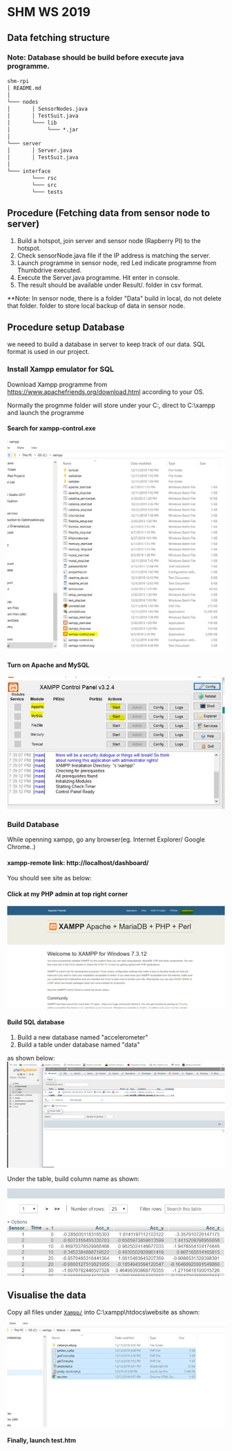 # SHM WS 2019

## Data fetching structure
### Note: Database should be build before execute java programme.
```
shm-rpi
│ README.md
│
└─── nodes
│       │ SensorNodes.java
│       │ TestSuit.java   
│       └─── lib
│            └─── *.jar
│
└─── server
│       │ Server.java
│       │ TestSuit.java
│
└─── interface
        └─── rsc
        └─── src
        └─── tests
```

## Procedure (Fetching data from sensor node to server)

1. Build a hotspot, join server and sensor node (Rapberry PI) to the hotspot.
2. Check sensorNode.java file if the IP address is matching the server.
3. Launch programme in sensor node, red Led indicate programme from Thumbdrive executed.
4. Execute the Server.java programme. Hit enter in console.
5. The result should be available under Result/. folder in csv format.

**Note: In sensor node, there is a folder "Data" build in local, do not delete that folder.
folder to store local backup of data in sensor node.

## Procedure setup Database

we neeed to build a database in server to keep track of our data. SQL format is used in our project.

### Install Xampp emulator for SQL

Download Xampp programme from https://www.apachefriends.org/download.html according to your OS.

Normally the progmme folder will store under your C:\, direct to C:\xampp and launch the programme

#### Search for xampp-control.exe

![Programme Launch](images/image1.jpeg)

#### Turn on Apache and MySQL

![Turn on Apache and MySQL](images/image2.jpeg)

### Build Database

While openning xampp, go any browser(eg. Internet Explorer/ Google Chrome..) 

#### xampp-remote link: http://localhost/dashboard/

You should see site as below:

#### Click at my PHP admin at top right corner

![localhost](images/image3.jpeg)

#### Build SQL database 
1. Build a new database named "accelerometer"
2. Build a table under database named "data"

as shown below:
![database](images/image4.jpeg)

Under the table, build column name as shown:

![database 2](images/image5.jpeg)

## Visualise the data

Copy all files under [`Xampp/`](Xampp/) into C:\xampp\htdocs\website as shown:


![html file](images/image6.jpg)

#### Finally, launch test.htm 
